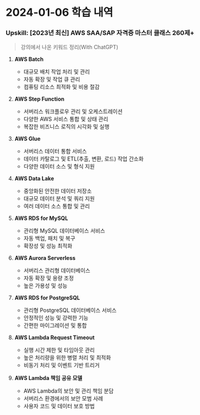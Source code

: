 # 2024-01-06 학습 내역

### Upskill: [2023년 최신] AWS SAA/SAP 자격증 마스터 클래스 260제+
> 강의에서 나온 키워드 정리(With ChatGPT)

1. **AWS Batch**
   - 대규모 배치 작업 처리 및 관리
   - 자동 확장 및 작업 큐 관리
   - 컴퓨팅 리소스 최적화 및 비용 절감

2. **AWS Step Function**
   - 서버리스 워크플로우 관리 및 오케스트레이션
   - 다양한 AWS 서비스 통합 및 상태 관리
   - 복잡한 비즈니스 로직의 시각화 및 실행

3. **AWS Glue**
   - 서버리스 데이터 통합 서비스
   - 데이터 카탈로그 및 ETL(추출, 변환, 로드) 작업 간소화
   - 다양한 데이터 소스 및 형식 지원

4. **AWS Data Lake**
   - 중앙화된 안전한 데이터 저장소
   - 대규모 데이터 분석 및 쿼리 지원
   - 여러 데이터 소스 통합 및 관리

5. **AWS RDS for MySQL**
   - 관리형 MySQL 데이터베이스 서비스
   - 자동 백업, 패치 및 복구
   - 확장성 및 성능 최적화

6. **AWS Aurora Serverless**
   - 서버리스 관리형 데이터베이스
   - 자동 확장 및 용량 조정
   - 높은 가용성 및 성능

7. **AWS RDS for PostgreSQL**
   - 관리형 PostgreSQL 데이터베이스 서비스
   - 안정적인 성능 및 강력한 기능
   - 간편한 마이그레이션 및 통합

8. **AWS Lambda Request Timeout**
   - 실행 시간 제한 및 타임아웃 관리
   - 높은 처리량을 위한 병렬 처리 및 최적화
   - 비동기 처리 및 이벤트 기반 트리거

9. **AWS Lambda 책임 공유 모델**
   - AWS Lambda의 보안 및 관리 책임 분담
   - 서버리스 환경에서의 보안 모범 사례
   - 사용자 코드 및 데이터 보호 방법